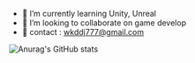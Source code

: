 - 🌱 I’m currently learning Unity, Unreal
- 👯 I’m looking to collaborate on game develop
- 💬 contact : wkddj777@gmail.com

![Anurag's GitHub stats](https://github-readme-stats.vercel.app/api?username=unagi11&count_private=true&theme=dark)
<!--

[![Top Langs](https://github-readme-stats.vercel.app/api/top-langs/?username=unagi11&layout=compact&theme=dark)](https://github.com/anuraghazra/github-readme-stats)

**unagi11/unagi11** is a ✨ _special_ ✨ repository because its `README.md` (this file) appears on your GitHub profile.

Here are some ideas to get you started:

- 🔭 I’m currently working on ...
- 🌱 I’m currently learning ...
- 👯 I’m looking to collaborate on ...
- 🤔 I’m looking for help with ...
- 💬 Ask me about ...
- 📫 How to reach me: ...
- 😄 Pronouns: ...
- ⚡ Fun fact: ...
-->
